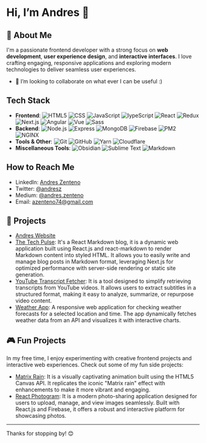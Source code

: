 # Hi, I’m Andres 👋
## 🚀 About Me
I'm a passionate frontend developer with a strong focus on **web development**, **user experience design**, and **interactive interfaces**. I love crafting engaging, responsive applications and exploring modern technologies to deliver seamless user experiences.

- 💼 I’m looking to collaborate on what ever I can be useful :)

## Tech Stack
- **Frontend**:
![HTML5](https://img.shields.io/badge/-HTML-000?logo=html5) ![CSS](https://img.shields.io/badge/-CSS3-000?logo=css3) ![JavaScript](https://img.shields.io/badge/-JavaScript-000?logo=javascript) ![IypeScript](https://img.shields.io/badge/-TypeScript-000?logo=typescript) ![React](https://img.shields.io/badge/-React-000?logo=react) ![Redux](https://img.shields.io/badge/-Redux-000?logo=redux) ![Next.js](https://img.shields.io/badge/-Next,js-000?logo=next.js) ![Angular](https://img.shields.io/badge/-Angular-000?logo=angular) ![Vue](https://img.shields.io/badge/-Vue-000?logo=vue.js)
![Sass](https://img.shields.io/badge/-Sass-000?logo=sass)
- **Backend**:
![Node.js](https://img.shields.io/badge/-Node.js-000?logo=node.js) ![Express](https://img.shields.io/badge/-Express.js-000?logo=express) ![MongoDB](https://img.shields.io/badge/-MongoDB-000?logo=mongodb) ![Firebase](https://img.shields.io/badge/-Firebase-000?logo=firebase) ![PM2](https://img.shields.io/badge/-PM2-000?logo=pm2) ![NGINX](https://img.shields.io/badge/-NGINX-000?logo=nginx)
- **Tools & Other**:
![Git](https://img.shields.io/badge/-Git-000?logo=git) ![GitHub](https://img.shields.io/badge/-GitHub-000?logo=github) ![Yarn](https://img.shields.io/badge/-Yarn-000?logo=yarn) ![Cloudflare](https://img.shields.io/badge/-Cloudflare-000?logo=cloudflare)
- **Miscellaneous Tools**:
![Obsidian](https://img.shields.io/badge/-Obsidian-7C3AED?logo=obsidian) ![Sublime Text](https://img.shields.io/badge/-Sublimetext-000?logo=sublimetext) ![Markdown](https://img.shields.io/badge/-Markdown-000?logo=markdown)

## How to Reach Me
- LinkedIn: [Andres Zenteno](http://www.linkedin.com/in/azenteno)
- Twitter: [@andresz](https://x.com/andresz)
- Medium: [@andres.zenteno](https://medium.com/@andres.zenteno)
- Email: azenteno74@gmail.com

## 💼 Projects
- [Andres Website](https://andreszenteno.com)
- [The Tech Pulse](https://blog.andreszenteno.com): It's a React Markdown blog,  it is a dynamic web application built using React.js and react-markdown to render Markdown content into styled HTML. It allows you to easily write and manage blog posts in Markdown format, leveraging Next.js for optimized performance with server-side rendering or static site generation.
- [YouTube Transcript Fetcher](https://apps.andreszenteno.com/youtube-transcript/): It is a tool designed to simplify retrieving transcripts from YouTube videos. It allows users to extract subtitles in a structured format, making it easy to analyze, summarize, or repurpose video content.
- [Weather App](https://weather.andreszenteno.com/weather): A responsive web application for checking weather forecasts for a selected location and time. The app dynamically fetches weather data from an API and visualizes it with interactive charts.

## 🎮 Fun Projects
In my free time, I enjoy experimenting with creative frontend projects and interactive web experiences. Check out some of my fun side projects:  

- [Matrix Rain](https://github.com/andresz74/matrix): It is a visually captivating animation built using the HTML5 Canvas API. It replicates the iconic "Matrix rain" effect with enhancements to make it more vibrant and engaging.
- [React Photogram](https://github.com/andresz74/react-photogram): It is a modern photo-sharing application designed for users to upload, manage, and view images seamlessly. Built with React.js and Firebase, it offers a robust and interactive platform for showcasing photos.

---
Thanks for stopping by! 😊

<!---
andresz74/andresz74 is a ✨ special ✨ repository because its `README.md` (this file) appears on your GitHub profile.
You can click the Preview link to take a look at your changes.
--->
